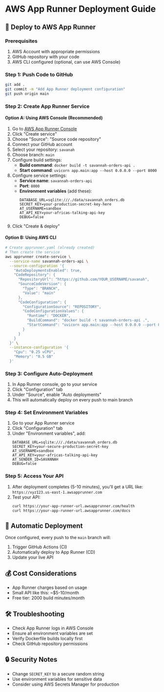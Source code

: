 # AWS App Runner Deployment Guide

## 🚀 Deploy to AWS App Runner

### Prerequisites
1. AWS Account with appropriate permissions
2. GitHub repository with your code
3. AWS CLI configured (optional, can use AWS Console)

### Step 1: Push Code to GitHub
```bash
git add .
git commit -m "Add App Runner deployment configuration"
git push origin main
```

### Step 2: Create App Runner Service

#### Option A: Using AWS Console (Recommended)
1. Go to [AWS App Runner Console](https://console.aws.amazon.com/apprunner/)
2. Click "Create service"
3. Choose "Source": "Source code repository"
4. Connect your GitHub account
5. Select your repository: `savanah`
6. Choose branch: `main`
7. Configure build settings:
   - **Build command**: `docker build -t savannah-orders-api .`
   - **Start command**: `uvicorn app.main:app --host 0.0.0.0 --port 8000`
8. Configure service settings:
   - **Service name**: `savannah-orders-api`
   - **Port**: `8000`
   - **Environment variables** (add these):
     ```
     DATABASE_URL=sqlite:///./data/savannah_orders.db
     SECRET_KEY=your-production-secret-key-here
     AT_USERNAME=sandbox
     AT_API_KEY=your-africas-talking-api-key
     DEBUG=false
     ```
9. Click "Create & deploy"

#### Option B: Using AWS CLI
```bash
# Create apprunner.yaml (already created)
# Then create the service
aws apprunner create-service \
  --service-name savannah-orders-api \
  --source-configuration '{
    "AutoDeploymentsEnabled": true,
    "CodeRepository": {
      "RepositoryUrl": "https://github.com/YOUR_USERNAME/savanah",
      "SourceCodeVersion": {
        "Type": "BRANCH",
        "Value": "main"
      },
      "CodeConfiguration": {
        "ConfigurationSource": "REPOSITORY",
        "CodeConfigurationValues": {
          "Runtime": "DOCKER",
          "BuildCommand": "docker build -t savannah-orders-api .",
          "StartCommand": "uvicorn app.main:app --host 0.0.0.0 --port 8000"
        }
      }
    }
  }' \
  --instance-configuration '{
    "Cpu": "0.25 vCPU",
    "Memory": "0.5 GB"
  }'
```

### Step 3: Configure Auto-Deployment
1. In App Runner console, go to your service
2. Click "Configuration" tab
3. Under "Source", enable "Auto deployments"
4. This will automatically deploy on every push to main branch

### Step 4: Set Environment Variables
1. Go to your App Runner service
2. Click "Configuration" tab
3. Under "Environment variables", add:
   ```
   DATABASE_URL=sqlite:///./data/savannah_orders.db
   SECRET_KEY=your-secure-production-secret-key
   AT_USERNAME=sandbox
   AT_API_KEY=your-africas-talking-api-key
   AT_SENDER_ID=SAVANNAH
   DEBUG=false
   ```

### Step 5: Access Your API
1. After deployment completes (5-10 minutes), you'll get a URL like:
   `https://xyz123.us-east-1.awsapprunner.com`
2. Test your API:
   ```bash
   curl https://your-app-runner-url.awsapprunner.com/health
   curl https://your-app-runner-url.awsapprunner.com/docs
   ```

## 🔄 Automatic Deployment
Once configured, every push to the `main` branch will:
1. Trigger GitHub Actions (CI)
2. Automatically deploy to App Runner (CD)
3. Update your live API

## 💰 Cost Considerations
- App Runner charges based on usage
- Small API like this: ~$5-10/month
- Free tier: 2000 build minutes/month

## 🛠️ Troubleshooting
- Check App Runner logs in AWS Console
- Ensure all environment variables are set
- Verify Dockerfile builds locally first
- Check GitHub repository permissions

## 🔒 Security Notes
- Change `SECRET_KEY` to a secure random string
- Use environment variables for sensitive data
- Consider using AWS Secrets Manager for production
